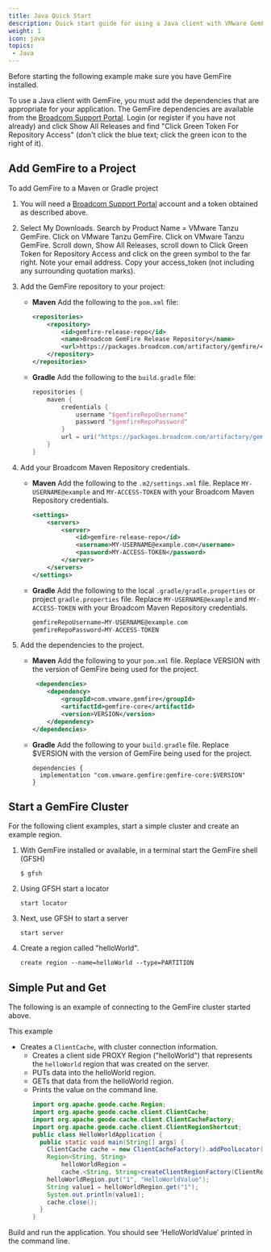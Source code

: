 ```yaml
---
title: Java Quick Start
description: Quick start guide for using a Java client with VMware GemFire.
weight: 1
icon: java
topics:
 - Java
---
```


Before starting the following example make sure you have GemFire installed.

To use a Java client with GemFire, you must add the dependencies that are appropriate for your application.  The GemFire dependencies are available from the [Broadcom Support Portal](https://support.broadcom.com/group/ecx/productdownloads?subfamily=VMware%20Tanzu%20GemFire).  Login (or register if you have not already) and click Show All Releases and find "Click Green Token For Repository Access" (don't click the blue text; click the green icon to the right of it).

## Add GemFire to a Project
To add GemFire to a Maven or Gradle project
1. You will need a [Broadcom Support Portal](https://support.broadcom.com) account and a token obtained as described above.
1. Select My Downloads. Search by Product Name = VMware Tanzu GemFire. Click on VMware Tanzu GemFire. Click on VMware Tanzu GemFire. Scroll down, Show All Releases, scroll down to Click Green Token for Repository Access and click on the green symbol to the far right. Note your email address.  Copy your access_token (not including any surrounding quotation marks).
1. Add the GemFire repository to your project:

   - **Maven**
     Add the following to the `pom.xml` file:
       ```xml
       <repositories>
           <repository>
               <id>gemfire-release-repo</id>
               <name>Broadcom GemFire Release Repository</name>
               <url>https://packages.broadcom.com/artifactory/gemfire/</url>
           </repository>
       </repositories>
       ```
   - **Gradle**
     Add the following to the `build.gradle` file:
       ```groovy
       repositories {
           maven {
               credentials {
                   username "$gemfireRepoUsername"
                   password "$gemfireRepoPassword"
               }
               url = uri("https://packages.broadcom.com/artifactory/gemfire/")
           }
       }
       ```
1. Add your Broadcom Maven Repository credentials.
   - **Maven**
     Add the following to the `.m2/settings.xml` file. Replace `MY-USERNAME@example` and `MY-ACCESS-TOKEN` with your Broadcom Maven Repository credentials.
       ```xml
       <settings>
           <servers>
               <server>
                   <id>gemfire-release-repo</id>
                   <username>MY-USERNAME@example.com</username>
                   <password>MY-ACCESS-TOKEN</password>
               </server>
           </servers>
       </settings>
       ```
   - **Gradle**
     Add the following to the local `.gradle/gradle.properties` or project `gradle.properties` file. Replace `MY-USERNAME@example` and `MY-ACCESS-TOKEN` with your Broadcom Maven Repository credentials.
       ```groovy
       gemfireRepoUsername=MY-USERNAME@example.com
       gemfireRepoPassword=MY-ACCESS-TOKEN
       ```
1. Add the dependencies to the project.
   - **Maven**
     Add the following to your `pom.xml` file. Replace VERSION with the version of
     GemFire being used for the project.
       ```xml
        <dependencies>
           <dependency>
               <groupId>com.vmware.gemfire</groupId>
               <artifactId>gemfire-core</artifactId>
               <version>VERSION</version>
           </dependency>
       </dependencies>
       ```
   - **Gradle**
     Add the following to your `build.gradle` file. Replace $VERSION with the version of
     GemFire being used for the project.
       ```
       dependencies {
         implementation "com.vmware.gemfire:gemfire-core:$VERSION"
       }
       ```
## Start a GemFire Cluster
For the following client examples, start a simple cluster and create an example region.
1. With GemFire installed or available, in a terminal start the GemFire shell (GFSH)
    ```
    $ gfsh 
    ```
2. Using GFSH start a locator
    ```
    start locator
    ```
3. Next, use GFSH to start a server
    ```
    start server
    ```
4. Create a region called "helloWorld".
    ```
    create region --name=helloWorld --type=PARTITION 
    ```
## Simple Put and Get
The following is an example of connecting to the GemFire cluster started above.  

This example
- Creates a `ClientCache`, with cluster connection information.
  - Creates a client side PROXY Region ("helloWorld") that represents the `helloWorld` region that was created on the server.
  - PUTs data into the helloWorld region.
  - GETs that data from the helloWorld region.
  - Prints the value on the command line.
    ```java
    import org.apache.geode.cache.Region;
    import org.apache.geode.cache.client.ClientCache;
    import org.apache.geode.cache.client.ClientCacheFactory;
    import org.apache.geode.cache.client.ClientRegionShortcut;
    public class HelloWorldApplication {
      public static void main(String[] args) {
        ClientCache cache = new ClientCacheFactory().addPoolLocator("127.0.0.1", 10334).create();
        Region<String, String>
            helloWorldRegion =
            cache.<String, String>createClientRegionFactory(ClientRegionShortcut.PROXY).create("helloWorld");
        helloWorldRegion.put("1", "HelloWorldValue");
        String value1 = helloWorldRegion.get("1");
        System.out.println(value1);
        cache.close();
      }
    }
    ```

Build and run the application.  You should see ‘HelloWorldValue’ printed in the command line.
